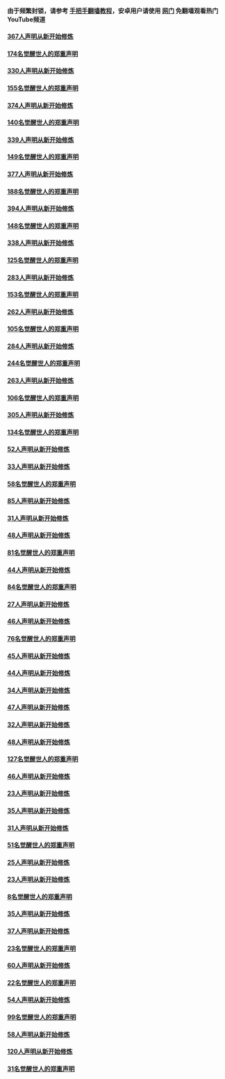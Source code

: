 #### 由于频繁封锁，请参考 [手把手翻墙教程](https://github.com/gfw-breaker/guides/wiki/)，安卓用户请使用 [网门](https://github.com/gfw-breaker/nogfw/blob/master/dl.md?t=06072201) 免翻墙观看热门YouTube频道 

#### [367人声明从新开始修炼](../pages/91/426421.md?t=06072201) 

#### [174名觉醒世人的郑重声明](../pages/91/426420.md?t=06072201) 

#### [330人声明从新开始修炼](../pages/91/426139.md?t=06072201) 

#### [155名觉醒世人的郑重声明](../pages/91/426138.md?t=06072201) 

#### [374人声明从新开始修炼](../pages/91/425811.md?t=06072201) 

#### [140名觉醒世人的郑重声明](../pages/91/425810.md?t=06072201) 

#### [339人声明从新开始修炼](../pages/91/425690.md?t=06072201) 

#### [149名觉醒世人的郑重声明](../pages/91/425689.md?t=06072201) 

#### [377人声明从新开始修炼](../pages/91/424867.md?t=06072201) 

#### [188名觉醒世人的郑重声明](../pages/91/424866.md?t=06072201) 

#### [394人声明从新开始修炼](../pages/91/423914.md?t=06072201) 

#### [148名觉醒世人的郑重声明](../pages/91/423913.md?t=06072201) 

#### [338人声明从新开始修炼](../pages/91/423540.md?t=06072201) 

#### [125名觉醒世人的郑重声明](../pages/91/423539.md?t=06072201) 

#### [283人声明从新开始修炼](../pages/91/423296.md?t=06072201) 

#### [153名觉醒世人的郑重声明](../pages/91/423295.md?t=06072201) 

#### [262人声明从新开始修炼](../pages/91/423004.md?t=06072201) 

#### [105名觉醒世人的郑重声明](../pages/91/423003.md?t=06072201) 

#### [284人声明从新开始修炼](../pages/91/422707.md?t=06072201) 

#### [244名觉醒世人的郑重声明](../pages/91/422706.md?t=06072201) 

#### [263人声明从新开始修炼](../pages/91/422553.md?t=06072201) 

#### [106名觉醒世人的郑重声明](../pages/91/422552.md?t=06072201) 

#### [305人声明从新开始修炼](../pages/91/422153.md?t=06072201) 

#### [134名觉醒世人的郑重声明](../pages/91/422152.md?t=06072201) 

#### [52人声明从新开始修炼](../pages/91/421846.md?t=06072201) 

#### [33人声明从新开始修炼](../pages/91/421804.md?t=06072201) 

#### [58名觉醒世人的郑重声明](../pages/91/421845.md?t=06072201) 

#### [85人声明从新开始修炼](../pages/91/421769.md?t=06072201) 

#### [31人声明从新开始修炼](../pages/91/421763.md?t=06072201) 

#### [48人声明从新开始修炼](../pages/91/421605.md?t=06072201) 

#### [81名觉醒世人的郑重声明](../pages/91/421656.md?t=06072201) 

#### [44人声明从新开始修炼](../pages/91/421544.md?t=06072201) 

#### [84名觉醒世人的郑重声明](../pages/91/421543.md?t=06072201) 

#### [27人声明从新开始修炼](../pages/91/421465.md?t=06072201) 

#### [46人声明从新开始修炼](../pages/91/421454.md?t=06072201) 

#### [76名觉醒世人的郑重声明](../pages/91/421453.md?t=06072201) 

#### [45人声明从新开始修炼](../pages/91/421452.md?t=06072201) 

#### [44人声明从新开始修炼](../pages/91/421422.md?t=06072201) 

#### [34人声明从新开始修炼](../pages/91/421322.md?t=06072201) 

#### [47人声明从新开始修炼](../pages/91/421264.md?t=06072201) 

#### [32人声明从新开始修炼](../pages/91/421225.md?t=06072201) 

#### [48人声明从新开始修炼](../pages/91/421202.md?t=06072201) 

#### [127名觉醒世人的郑重声明](../pages/91/421224.md?t=06072201) 

#### [46人声明从新开始修炼](../pages/91/421203.md?t=06072201) 

#### [23人声明从新开始修炼](../pages/91/421138.md?t=06072201) 

#### [35人声明从新开始修炼](../pages/91/421122.md?t=06072201) 

#### [31人声明从新开始修炼](../pages/91/421081.md?t=06072201) 

#### [51名觉醒世人的郑重声明](../pages/91/421080.md?t=06072201) 

#### [25人声明从新开始修炼](../pages/91/421020.md?t=06072201) 

#### [23人声明从新开始修炼](../pages/91/420884.md?t=06072201) 

#### [8名觉醒世人的郑重声明](../pages/91/420883.md?t=06072201) 

#### [35人声明从新开始修炼](../pages/91/420809.md?t=06072201) 

#### [37人声明从新开始修炼](../pages/91/420766.md?t=06072201) 

#### [23名觉醒世人的郑重声明](../pages/91/420765.md?t=06072201) 

#### [60人声明从新开始修炼](../pages/91/420727.md?t=06072201) 

#### [22名觉醒世人的郑重声明](../pages/91/420726.md?t=06072201) 

#### [54人声明从新开始修炼](../pages/91/420529.md?t=06072201) 

#### [99名觉醒世人的郑重声明](../pages/91/420528.md?t=06072201) 

#### [58人声明从新开始修炼](../pages/91/420198.md?t=06072201) 

#### [120人声明从新开始修炼](../pages/91/420141.md?t=06072201) 

#### [31名觉醒世人的郑重声明](../pages/91/420197.md?t=06072201) 

